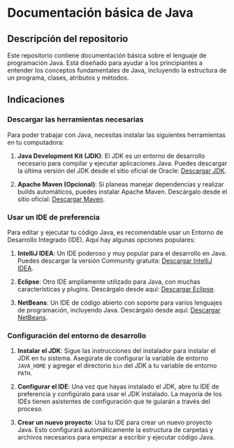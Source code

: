 # Documentación básica de Java

## Descripción del repositorio

Este repositorio contiene documentación básica sobre el lenguaje de programación Java. Está diseñado para ayudar a los principiantes a entender los conceptos fundamentales de Java, incluyendo la estructura de un programa, clases, atributos y métodos.

## Indicaciones

### Descargar las herramientas necesarias

Para poder trabajar con Java, necesitas instalar las siguientes herramientas en tu computadora:

1. **Java Development Kit (JDK)**: El JDK es un entorno de desarrollo necesario para compilar y ejecutar aplicaciones Java. Puedes descargar la última versión del JDK desde el sitio oficial de Oracle: [Descargar JDK](https://www.oracle.com/java/technologies/javase-downloads.html).

2. **Apache Maven (Opcional)**: Si planeas manejar dependencias y realizar builds automáticos, puedes instalar Apache Maven. Descárgalo desde el sitio oficial: [Descargar Maven](https://maven.apache.org/download.cgi).

### Usar un IDE de preferencia

Para editar y ejecutar tu código Java, es recomendable usar un Entorno de Desarrollo Integrado (IDE). Aquí hay algunas opciones populares:

1. **IntelliJ IDEA**: Un IDE poderoso y muy popular para el desarrollo en Java. Puedes descargar la versión Community gratuita: [Descargar IntelliJ IDEA](https://www.jetbrains.com/idea/download/).

2. **Eclipse**: Otro IDE ampliamente utilizado para Java, con muchas características y plugins. Descárgalo desde aquí: [Descargar Eclipse](https://www.eclipse.org/downloads/).

3. **NetBeans**: Un IDE de código abierto con soporte para varios lenguajes de programación, incluyendo Java. Descárgalo desde aquí: [Descargar NetBeans](https://netbeans.apache.org/download/index.html).

### Configuración del entorno de desarrollo

1. **Instalar el JDK**: Sigue las instrucciones del instalador para instalar el JDK en tu sistema. Asegúrate de configurar la variable de entorno `JAVA_HOME` y agregar el directorio `bin` del JDK a tu variable de entorno `PATH`.

2. **Configurar el IDE**: Una vez que hayas instalado el JDK, abre tu IDE de preferencia y configúralo para usar el JDK instalado. La mayoría de los IDEs tienen asistentes de configuración que te guiarán a través del proceso.

3. **Crear un nuevo proyecto**: Usa tu IDE para crear un nuevo proyecto Java. Esto configurará automáticamente la estructura de carpetas y archivos necesarios para empezar a escribir y ejecutar código Java.
